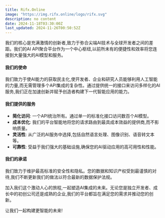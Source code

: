 ```yaml
---
title: Rifx.Online
image: "https://img.rifx.online/logo/rifx.svg"
description: no content
date: 2024-11-18T03:30:00Z
last_updated: 2024-11-26T00:50:52Z
---
```


我们的核心是充满激情的创新者,致力于弥合尖端AI技术与全球开发者之间的差距。我们的AI API聚合平台作为一个中心枢纽,以前所未有的便捷性和效率将您连接到大量强大的AI模型和服务。

#### 我们的使命

我们致力于使AI能力的获取民主化,使开发者、企业和研究人员能够利用人工智能的力量,而无需管理多个API集成的复杂性。通过提供统一的接口来访问多样化的AI服务,我们正在加速创新并赋予创造者构建下一代智能应用的能力。

#### 我们提供的服务

- **简化访问**: 一个API统治所有。通过单一的标准化接口访问数百个AI模型。
- **成本优化**: 我们的平台智能地将您的请求路由到最具成本效益的提供商,而不影响质量。
- **灵活性**: 从广泛的AI服务中选择,包括自然语言处理、图像识别、语音转文本等。
- **可靠性**: 受益于我们强大的基础设施,确保您的AI驱动应用的高可用性和性能。

#### 我们的承诺

我们致力于维护最高标准的安全性和隐私。您的数据和知识产权受到最谨慎的对待,我们不断更新我们的做法以符合最新的数据保护法规。

加入我们这个激动人心的旅程,一起塑造AI集成的未来。无论您是独立开发者、成长中的初创公司还是成熟的企业,我们的平台都旨在满足您的需求并推动您的创新。

让我们一起构建更智能的未来!


